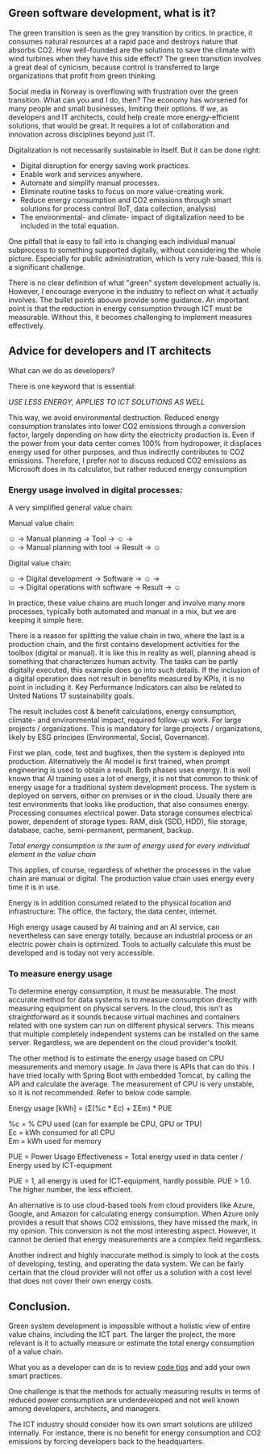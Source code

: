 ## Green software development, what is it?

The green transition is seen as the grey transition by critics.
In practice, it consumes natural resources at a rapid pace and destroys nature that absorbs CO2. 
How well-founded are the solutions to save the climate with wind turbines when they have this side effect? 
The green transition involves a great deal of cynicism, 
because control is transferred to large organizations that profit from green thinking.

Social media in Norway is overflowing with frustration over the green transition.
What can you and I do, then? The economy has worsened for many people and small businesses, limiting their options.
If we, as developers and IT architects, could help create more energy-efficient solutions, that would be great.
It requires a lot of collaboration and innovation across disciplines beyond just IT.

Digitalization is not necessarily sustainable in itself. But it can be done right:
- Digital disruption for energy saving work practices.
- Enable work and services anywhere.
- Automate and simplify manual processes.
- Eliminate routine tasks to focus on more value-creating work.
- Reduce energy consumption and CO2 emissions through smart solutions for process control (IoT, data collection, analysis)
- The environmental- and climate- impact of digitalization need to be included in the total equation.

One pitfall that is easy to fall into is changing each individual manual subprocess to something supported digitally, 
without considering the whole picture.
Especially for public administration, which is very rule-based, this is a significant challenge.

There is no clear definition of what "green" system development actually is.
However, I encourage everyone in the industry to reflect on what it actually involves.
The bullet points abouve provide some guidance. 
An important point is that the reduction in energy consumption through ICT must be measurable. 
Without this, it becomes challenging to implement measures effectively.


## Advice for developers and IT architects

What can we do as developers?

There is one keyword that is essential:

*USE LESS ENERGY, APPLIES TO ICT SOLUTIONS AS WELL*

This way, we avoid environmental destruction. 
Reduced energy consumption translates into lower CO2 emissions through a conversion factor, 
largely depending on how dirty the electricity production is. 
Even if the power from your data center comes 100% from hydropower, 
it displaces energy used for other purposes, and thus indirectly contributes to CO2 emissions. 
Therefore, I prefer not to discuss reduced CO2 emissions as Microsoft does in its calculator, but rather reduced energy consumption

### Energy usage involved in digital processes:

A very simplified general value chain:

Manual value chain:

☺ -> Manual planning -> Tool -> ☺ ->  
☺ -> Manual planning with tool -> Result -> ☺   

Digital value chain:

☺ -> Digital development -> Software -> ☺ ->  
☺ -> Digital operations with software -> Result -> ☺  

In practice, these value chains are much longer and involve many more processes, 
typically both automated and manual in a mix, but we are keeping it simple here.

There is a reason for splitting the value chain in two, where the last is a production chain, 
and the first contains development activities for the toolbox (digital or manual).
It is like this in reality as well, planning ahead is something that characterizes human activity.
The tasks can be partly digitally executed, this example does go into such details.
If the inclusion of a digital operation does not result in benefits measured by KPIs, it is no point in including it. 
Key Performance Indicators can also be related to United Nations 17 sustainability goals.

The result includes cost & benefit calculations, energy consumption, climate- and environmental impact, 
required follow-up work. For large projects / organizations. This is mandatory for large projects / organizations,
likely by ESG principes (Environmental, Social, Governance).

First we plan, code, test and bugfixes, then the system is deployed into production.
Alternatively the AI model is first trained, when prompt engineering is used to obtain a result.
Both  phases uses energy. It is well known that AI training uses a lot of energy, it is not that common to think
of energy usage for a traditional system development process. The system is  deployed on servers, either on premises
or in the cloud. Usually there are test environments that looks like production, that also consumes energy.
Processing consumes electrical power. Data storage consumes electrical power, dependent of storage types:
RAM, disk (SDD, HDD),  file storage, database, cache, semi-permanent, permanent, backup.

*Total energy consumption is the sum of energy used for every individual element in the value chain*

This applies, of course, regardless of whether the processes in the value chain are manual or digital. 
The production value chain uses energy every time it is in use.  

Energy is in addition consumed related to the physical location and infrastructure: 
The office, the factory, the data center, internet.

High energy usage caused by AI training and an AI service, can nevertheless can save energy totally, 
because an industrial process or an electric  power chain is optimized. 
Tools to actually calculate this must be developed and is today not very accessible.

### To measure energy usage

To determine energy consumption, it must be measurable. 
The most accurate method for data systems is to measure consumption directly with measuring equipment on physical servers.
In the cloud, this isn't as straightforward as it sounds because virtual machines and containers related with one system
can run on different physical servers.
This means that multiple completely independent systems can be installed on the same server. 
Regardless, we are dependent on the cloud provider's toolkit.

The other method is to estimate the energy usage based on CPU measurements and memory usage. In Java there is APIs that
can do this. I have tried locally with Spring Boot with embedded Tomcat, by calling the API and calculate the average.
The measurement of CPU is very unstable, so it is not recommended. Refer to below code sample.

Energy usage [kWh] = (Σ(%c * Ec) + ΣEm) * PUE

%c = % CPU used (can for example be CPU, GPU or TPU)  
Ec = kWh consumed for all CPU  
Em =  kWh used for memory

PUE = Power Usage Effectiveness = Total energy used in data center / Energy used by ICT-equipment

PUE = 1, all energy is used for ICT-equipment, hardly possible.
PUE > 1.0. The higher number, the less efficient. 

An alternative is to use cloud-based tools from cloud providers like Azure, Google, and Amazon for calculating energy consumption.
When Azure only provides a result that shows CO2 emissions, they have missed the mark, in my opinion. 
This conversion is not the most interesting aspect. However, it cannot be denied that energy measurements are a complex field regardless.

Another indirect and highly inaccurate method is simply to look at the costs of developing, 
testing, and operating the data system. 
We can be fairly certain that the cloud provider will not offer us a solution with a cost level 
that does not cover their own energy costs.

## Conclusion.

Green system development is impossible without a holistic view of entire value chains, including the ICT part.
The larger the project, the more relevant is it to actually measure or estimate the total energy consumption of a value chain.  

What you as a developer can do is to review [code tips](greencode_en.md) and add your own smart practices.

One challenge is that the methods for actually measuring results in terms of reduced power consumption are underdeveloped 
and not well known among developers, architects, and managers.  

The ICT industry should consider how its own smart solutions are utilized internally.
For instance, there is no benefit for energy consumption and CO2 emissions by forcing developers back to the headquarters.



